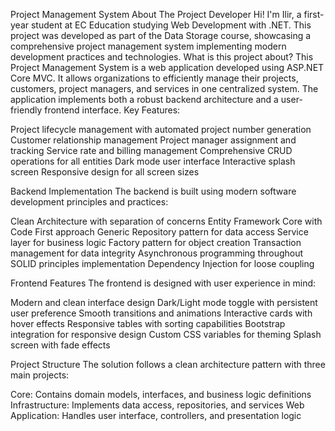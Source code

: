
Project Management System
About The Project
Developer
Hi! I'm Ilir, a first-year student at EC Education studying Web Development with .NET. This project was developed as part of the Data Storage course, showcasing a comprehensive project management system implementing modern development practices and technologies.
What is this project about?
This Project Management System is a web application developed using ASP.NET Core MVC. It allows organizations to efficiently manage their projects, customers, project managers, and services in one centralized system. The application implements both a robust backend architecture and a user-friendly frontend interface.
Key Features:

Project lifecycle management with automated project number generation
Customer relationship management
Project manager assignment and tracking
Service rate and billing management
Comprehensive CRUD operations for all entities
Dark mode user interface
Interactive splash screen
Responsive design for all screen sizes

Backend Implementation
The backend is built using modern software development principles and practices:

Clean Architecture with separation of concerns
Entity Framework Core with Code First approach
Generic Repository pattern for data access
Service layer for business logic
Factory pattern for object creation
Transaction management for data integrity
Asynchronous programming throughout
SOLID principles implementation
Dependency Injection for loose coupling

Frontend Features
The frontend is designed with user experience in mind:

Modern and clean interface design
Dark/Light mode toggle with persistent user preference
Smooth transitions and animations
Interactive cards with hover effects
Responsive tables with sorting capabilities
Bootstrap integration for responsive design
Custom CSS variables for theming
Splash screen with fade effects

Project Structure
The solution follows a clean architecture pattern with three main projects:

Core: Contains domain models, interfaces, and business logic definitions
Infrastructure: Implements data access, repositories, and services
Web Application: Handles user interface, controllers, and presentation logic

